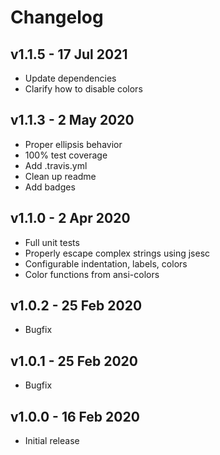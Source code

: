 # Changelog

## v1.1.5 - 17 Jul 2021

- Update dependencies
- Clarify how to disable colors

## v1.1.3 - 2 May 2020

- Proper ellipsis behavior
- 100% test coverage
- Add .travis.yml
- Clean up readme
- Add badges

## v1.1.0 - 2 Apr 2020

- Full unit tests
- Properly escape complex strings using jsesc
- Configurable indentation, labels, colors
- Color functions from ansi-colors

## v1.0.2 - 25 Feb 2020

- Bugfix

## v1.0.1 - 25 Feb 2020

- Bugfix

## v1.0.0 - 16 Feb 2020

- Initial release
